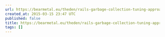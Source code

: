 ```yaml
---
url: https://bearmetal.eu/theden/rails-garbage-collection-tuning-approaches/
created_at: 2015-03-15 23:47 UTC
published: false
title: https://bearmetal.eu/theden/rails-garbage-collection-tuning-approaches/
tags: []
---
```




